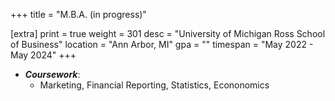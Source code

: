 +++
title = "M.B.A. (in progress)"

[extra]
print = true
weight = 301
desc = "University of Michigan Ross School of Business"
location = "Ann Arbor, MI"
gpa = ""
timespan = "May 2022 - May 2024"
+++
* ___Coursework___:
  * Marketing, Financial Reporting, Statistics, Econonomics
